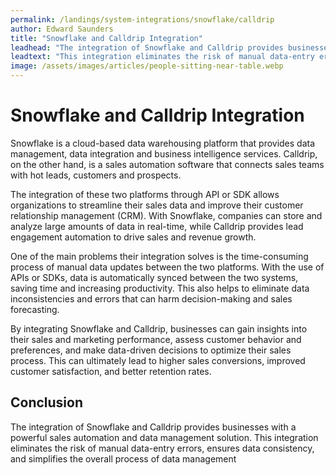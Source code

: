 ```yaml
---
permalink: /landings/system-integrations/snowflake/calldrip
author: Edward Saunders
title: "Snowflake and Calldrip Integration"
leadhead: "The integration of Snowflake and Calldrip provides businesses with a powerful sales automation and data management solution"
leadtext: "This integration eliminates the risk of manual data-entry errors, ensures data consistency, and simplifies the overall process of data management"
image: /assets/images/articles/people-sitting-near-table.webp
---
```

<div class="arttext">	<h1>Snowflake and Calldrip Integration</h1>
	<p>Snowflake is a cloud-based data warehousing platform that provides data management, data integration and business intelligence services. Calldrip, on the other hand, is a sales automation software that connects sales teams with hot leads, customers and prospects.</p>
	<p>The integration of these two platforms through API or SDK allows organizations to streamline their sales data and improve their customer relationship management (CRM). With Snowflake, companies can store and analyze large amounts of data in real-time, while Calldrip provides lead engagement automation to drive sales and revenue growth.</p>
	<p>One of the main problems their integration solves is the time-consuming process of manual data updates between the two platforms. With the use of APIs or SDKs, data is automatically synced between the two systems, saving time and increasing productivity. This also helps to eliminate data inconsistencies and errors that can harm decision-making and sales forecasting.</p>
	<p>By integrating Snowflake and Calldrip, businesses can gain insights into their sales and marketing performance, assess customer behavior and preferences, and make data-driven decisions to optimize their sales process. This can ultimately lead to higher sales conversions, improved customer satisfaction, and better retention rates.</p>
	<h2>Conclusion</h2>
	<p>The integration of Snowflake and Calldrip provides businesses with a powerful sales automation and data management solution. This integration eliminates the risk of manual data-entry errors, ensures data consistency, and simplifies the overall process of data management</p>
</div>